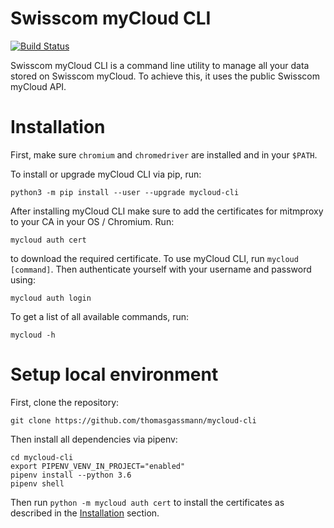 # Swisscom myCloud CLI

[![Build Status](https://dev.azure.com/thomasgassmann/mycloud-cli/_apis/build/status/thomasgassmann.mycloud-cli?branchName=master)](https://dev.azure.com/thomasgassmann/mycloud-cli/_build/latest?definitionId=4&branchName=master)

Swisscom myCloud CLI is a command line utility to manage all your data stored on Swisscom myCloud. To achieve this, it uses the public Swisscom myCloud API.

# Installation

First, make sure `chromium` and `chromedriver` are installed and in your `$PATH`.

To install or upgrade myCloud CLI via pip, run:

```
python3 -m pip install --user --upgrade mycloud-cli
```

After installing myCloud CLI make sure to add the certificates for mitmproxy to your CA in your OS / Chromium. Run:

```
mycloud auth cert
```

to download the required certificate.
To use myCloud CLI, run `mycloud [command]`.
Then authenticate yourself with your username and password using:

```
mycloud auth login
```

To get a list of all available commands, run:

```
mycloud -h
```

# Setup local environment

First, clone the repository:

```
git clone https://github.com/thomasgassmann/mycloud-cli
```

Then install all dependencies via pipenv:

```
cd mycloud-cli
export PIPENV_VENV_IN_PROJECT="enabled"
pipenv install --python 3.6
pipenv shell
```

Then run `python -m mycloud auth cert` to install the certificates as described in the [Installation](#Installation) section.
